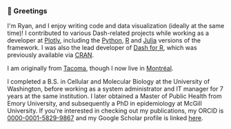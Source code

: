 ### 👋 Greetings

I'm Ryan, and I enjoy writing code and data visualization (ideally at the same time)! I contributed to various Dash-related projects while working as a developer at [Plotly](https://plotly.com), including the [Python](https://github.com/plotly/dash), [R](https://github.com/plotly/dashR) and [Julia](https://github.com/plotly/Dash.jl) versions of the framework. I was also the lead developer of [Dash for R](https://github.com/plotly/dashR), which was previously available via [CRAN](https://cran.r-project.org/web/packages/dash/index.html).

I am originally from [Tacoma](https://en.wikipedia.org/wiki/Tacoma,_Washington), though I now live in [Montréal](https://en.wikipedia.org/wiki/Montreal).

I completed a B.S. in Cellular and Molecular Biology at the University of Washington, before working as a system administrator and IT manager for 7 years at the same institution. I later obtained a Master of Public Health from Emory University, and subsequently a PhD in epidemiology at McGill University. If you're interested in checking out my publications, my ORCID is [0000-0001-5829-9867](https://orcid.org/0000-0001-5829-9867) and my Google Scholar profile is linked [here](https://scholar.google.com/citations?user=dEDsplMAAAAJ&hl=en&oi=ao).

<!--
**rpkyle/rpkyle** is a ✨ _special_ ✨ repository because its `README.md` (this file) appears on your GitHub profile.

Here are some ideas to get you started:

- 🔭 I’m currently working on ...
- 🌱 I’m currently learning ...
- 👯 I’m looking to collaborate on ...
- 🤔 I’m looking for help with ...
- 💬 Ask me about ...
- 📫 How to reach me: ...
- 😄 Pronouns: ...
- ⚡ Fun fact: ...
-->
